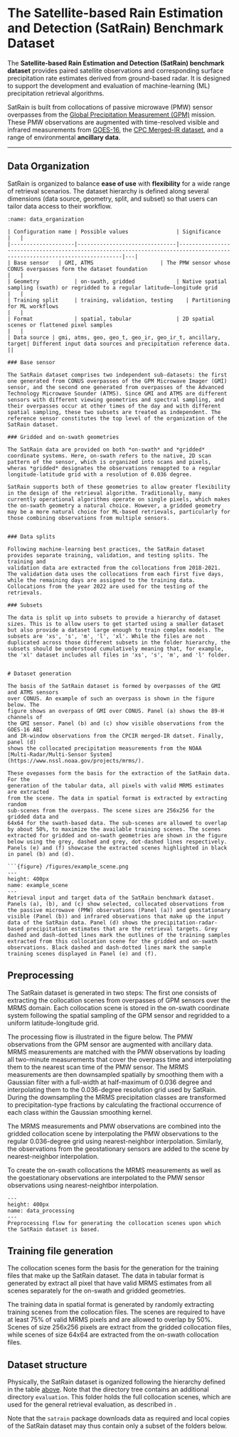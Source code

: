 # The Satellite-based Rain Estimation and Detection (SatRain) Benchmark Dataset

The **Satellite-based Rain Estimation and Detection (SatRain) benchmark dataset** provides paired satellite observations and corresponding surface precipitation rate estimates derived from ground-based radar. It is designed to support the development and evaluation of machine-learning (ML) precipitation retrieval algorithms.  

SatRain is built from collocations of passive microwave (PMW) sensor overpasses from the [Global Precipitation Measurement (GPM)](https://gpm.nasa.gov/) mission. These PMW observations are augmented with time-resolved visible and infrared measurements from [GOES-16](https://www.star.nesdis.noaa.gov/GOES/conus.php?sat=G16), the [CPC Merged-IR dataset](https://www.cpc.ncep.noaa.gov/products/global_precip/html/wpage.merged_IR.html), and a range of environmental **ancillary data**.

---

## Data Organization

SatRain is organized to balance **ease of use** with **flexibility** for a wide range of retrieval scenarios. The dataset hierarchy is defined along several dimensions (data source, geometry, split, and subset) so that users can tailor data access to their workflow.  

```{table} SatRain data organization
:name: data_organization

| Configuration name | Possible values               | Significance                                                                                                             |   |
|--------------------|-------------------------------|--------------------------------------------------------------------------------------------------------------------------|---|
| Base sensor   | GMI, ATMS                     | The PMW sensor whose CONUS overpasses form the dataset foundation                                                        |   |
| Geometry           | on-swath, gridded             | Native spatial sampling (swath) or regridded to a regular latitude–longitude grid                                        |   |
| Training split     | training, validation, testing    | Partitioning for ML workflows                                                                                           |   |
| Format             | spatial, tabular              | 2D spatial scenes or flattened pixel samples                                                                            |   |
| Data source | gmi, atms, geo, geo_t, geo_ir, geo_ir_t, ancillary, target| Different input data sources and precipitation reference data. ||

### Base sensor

The SatRain dataset comprises two independent sub-datasets: the first one generated from CONUS overpasses of the GPM Microwave Imager (GMI) sensor, and the second one generated from overpasses of the Advanced Technology Microwave Sounder (ATMS). Since GMI and ATMS are different sensors with different viewing geometries and spectral sampling, and their overpasses occur at other times of the day and with different spatial sampling, these two subsets are treated as independent. The reference sensor constitutes the top level of the organization of the SatRain dataset.

### Gridded and on-swath geometries

The SatRain data are provided on both *on-swath* and *gridded* coordinate systems. Here, on-swath refers to the native, 2D scan pattern of the sensor, which is organized into scans and pixels, wheras *gridded* designates the observations remappted to a regular longitude-latitude grid with a resolution of 0.036 degree.

SatRain supports both of these geometries to allow greater flexibility in the design of the retrieval algorithm. Traditionally, many currently operational algorithms operate on single pixels, which makes the on-swath geometry a natural choice. However, a gridded geometry may be a more natural choice for ML-based retrievals, particularly for those combining observations from multiple sensors.


### Data splits

Following machine-learning best practices, the SatRain dataset provides separate training, validation, and testing splits. The training and
validation data are extracted from the collocations from 2018-2021. The validation data uses the collocations from each first five days, while the remaining days are assigned to the training data. Collocations from the year 2022 are used for the testing of the retrievals.

### Subsets

The data is split up into subsets to provide a hierarchy of dataset sizes. This is to allow users to get started using a smaller dataset but also provide a dataset large enough to train complex models. The subsets are 'xs', 's', 'm', 'l', 'xl'. While the files are not duplicated across those different subsets in the folder hierarchy, the subsets should be understood cumulatively meaning that, for example, the 'xl' dataset includes all files in 'xs', 's', 'm', and 'l' folder.


# Dataset generation

The basis of the SatRain dataset is formed by overpasses of the GMI and ATMS sensors
over CONUS. An example of such an overpass is shown in the figure below. The
figure shows an overpass of GMI over CONUS. Panel (a) shows the 89-H channels of
the GMI sensor. Panel (b) and (c) show visible observations from the GOES-16 ABI
and IR-window observations from the CPCIR merged-IR datset. Finally, panel (d)
shows the collocated precipitation measurements from the NOAA
[Multi-Radar/Multi-Sensor System](https://www.nssl.noaa.gov/projects/mrms/).

These ovepasses form the basis for the extraction of the SatRain data. For the
generation of the tabular data, all pixels with valid MRMS estimates are extracted
from the scene. The data in spatial format is extracted by extracting random
sub-scenes from the overpass. The scene sizes are 256x256 for the gridded data and
64x64 for the swath-based data. The sub-scenes are allowed to overlap by about 50%, to maximize the available training scenes. The scenes extracted for gridded and on-swath geometries are shown in the figure below using the grey, dashed and grey, dot-dashed lines respectively. Panels (e) and (f) showcase the extracted scenes highlighted in black in panel (b) and (d).

```{figure} /figures/example_scene.png
---
height: 400px
name: example_scene
---
Retrieval input and target data of the SatRain benchmark dataset. Panels (a), (b), and (c) show selected, collocated observations from the passive microwave (PMW) observations (Panel (a)) and geostationary visible (Panel (b)) and infrared observations that make up the input data of the SatRain data. Panel (d) shows the precipitation-radar-based precipitation estimates that are the retrieval targets. Grey dashed and dash-dotted lines mark the outlines of the training samples extracted from this collocation scene for the gridded and on-swath observations. Black dashed and dash-dotted lines mark the sample training scenes displayed in Panel (e) and (f).
```

## Preprocessing

The SatRain dataset is generated in two steps: The first one consists of extracting the collocation scenes from overpasses of GPM sensors over the MRMS domain. Each collocation scene is stored in the on-swath coordinate system following the spatial sampling of the GPM sensor and regridded to a uniform latitude-longitude grid.

The processing flow is illustrated in the figure below. The PMW observations
from the GPM sensor are augmented with ancillary data. MRMS measurements are
matched with the PMW observations by loading all two-minute measurements that
cover the overpass time and interpolating them to the nearest scan time of the
PMW sensor. The MRMS measurements are then downsampled spatially by smoothing
them with a Gaussian filter with a full-width at half-maximum of 0.036 degree
and interpolating them to the 0.036-degree resolution grid used by SatRain. During
the downsampling the MRMS precipitation classes are transformed to
precipitation-type fractions by calculating the fractional occurrence of each
class within the Gaussian smoothing kernel.

The MRMS measurements and PMW observations are combined into the gridded collocation scene by interpolating the PMW observations to the regular 0.036-degree grid using nearest-neighbor interpolation. Similarly, the observations from the geostationary sensors are added to the scene by nearest-neighbor interpolation.

To create the on-swath collocations the MRMS measurements as well as the goestationary observations are interpolated to the PMW sensor observations using nearest-neightbor interpolation. 


```{figure} /figures/processing.svg
---
height: 400px
name: data_processing
---
Preprocessing flow for generating the collocation scenes upon which the SatRain dataset is based.
```

## Training file generation

The collocation scenes form the basis for the generation for the training files that make up the SatRain dataset. The data in tabular format is generated by extract all pixel that have valid MRMS estimates from all scenes separately for the on-swath and gridded geometries.

The training data in spatial format is generated by randomly extracting training scenes from the collocation files. The scenes are required to have at least 75% of valid MRMS pixels and are allowed to overlap by 50%. Scenes of size 256x256 pixels are extract from the gridded collocation files, while scenes of size 64x64 are extracted from the on-swath collocation files.

## Dataset structure

Physically, the SatRain dataset is oganized following the hierarchy defined in the table [above](data_organization). Note that the directory tree contains an additional directory ``evaluation``. This folder holds the full collocation scenes, which are used for the general retrieval evaluation, as described in [](evaluation.md). 



Note that the ``satrain`` package downloads data as required and local copies of the SatRain dataset may thus contain only a subset of the folders below.

